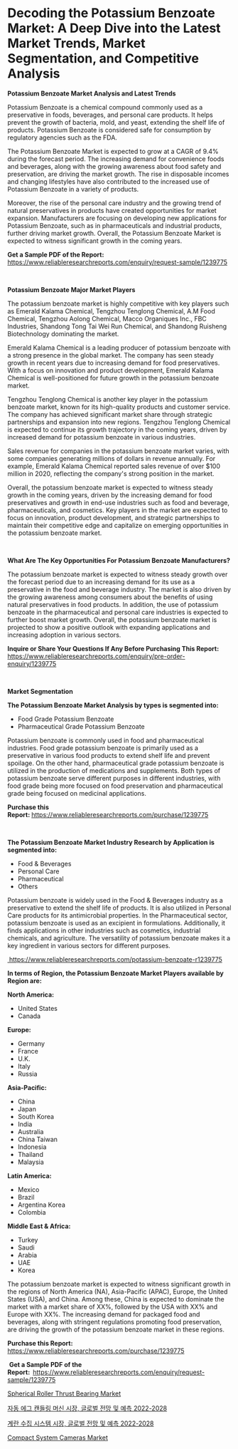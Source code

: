<p><h1>Decoding the Potassium Benzoate Market: A Deep Dive into the Latest Market Trends, Market Segmentation, and Competitive Analysis</h1></p><p><strong>Potassium Benzoate Market Analysis and Latest Trends</strong></p>
<p><p>Potassium Benzoate is a chemical compound commonly used as a preservative in foods, beverages, and personal care products. It helps prevent the growth of bacteria, mold, and yeast, extending the shelf life of products. Potassium Benzoate is considered safe for consumption by regulatory agencies such as the FDA.</p><p>The Potassium Benzoate Market is expected to grow at a CAGR of 9.4% during the forecast period. The increasing demand for convenience foods and beverages, along with the growing awareness about food safety and preservation, are driving the market growth. The rise in disposable incomes and changing lifestyles have also contributed to the increased use of Potassium Benzoate in a variety of products.</p><p>Moreover, the rise of the personal care industry and the growing trend of natural preservatives in products have created opportunities for market expansion. Manufacturers are focusing on developing new applications for Potassium Benzoate, such as in pharmaceuticals and industrial products, further driving market growth. Overall, the Potassium Benzoate Market is expected to witness significant growth in the coming years.</p></p>
<p><strong>Get a Sample PDF of the Report:&nbsp;</strong> <a href="https://www.reliableresearchreports.com/enquiry/request-sample/1239775">https://www.reliableresearchreports.com/enquiry/request-sample/1239775</a></p>
<p>&nbsp;</p>
<p><strong>Potassium Benzoate Major Market Players</strong></p>
<p><p>The potassium benzoate market is highly competitive with key players such as Emerald Kalama Chemical, Tengzhou Tenglong Chemical, A.M Food Chemical, Tengzhou Aolong Chemical, Macco Organiques Inc., FBC Industries, Shandong Tong Tai Wei Run Chemical, and Shandong Ruisheng Biotechnology dominating the market.</p><p>Emerald Kalama Chemical is a leading producer of potassium benzoate with a strong presence in the global market. The company has seen steady growth in recent years due to increasing demand for food preservatives. With a focus on innovation and product development, Emerald Kalama Chemical is well-positioned for future growth in the potassium benzoate market.</p><p>Tengzhou Tenglong Chemical is another key player in the potassium benzoate market, known for its high-quality products and customer service. The company has achieved significant market share through strategic partnerships and expansion into new regions. Tengzhou Tenglong Chemical is expected to continue its growth trajectory in the coming years, driven by increased demand for potassium benzoate in various industries.</p><p>Sales revenue for companies in the potassium benzoate market varies, with some companies generating millions of dollars in revenue annually. For example, Emerald Kalama Chemical reported sales revenue of over $100 million in 2020, reflecting the company's strong position in the market.</p><p>Overall, the potassium benzoate market is expected to witness steady growth in the coming years, driven by the increasing demand for food preservatives and growth in end-use industries such as food and beverage, pharmaceuticals, and cosmetics. Key players in the market are expected to focus on innovation, product development, and strategic partnerships to maintain their competitive edge and capitalize on emerging opportunities in the potassium benzoate market.</p></p>
<p>&nbsp;</p>
<p><strong>What Are The Key Opportunities For Potassium Benzoate Manufacturers?</strong></p>
<p><p>The potassium benzoate market is expected to witness steady growth over the forecast period due to an increasing demand for its use as a preservative in the food and beverage industry. The market is also driven by the growing awareness among consumers about the benefits of using natural preservatives in food products. In addition, the use of potassium benzoate in the pharmaceutical and personal care industries is expected to further boost market growth. Overall, the potassium benzoate market is projected to show a positive outlook with expanding applications and increasing adoption in various sectors.</p></p>
<p><strong>Inquire or Share Your Questions If Any Before Purchasing This Report:</strong> <a href="https://www.reliableresearchreports.com/enquiry/pre-order-enquiry/1239775">https://www.reliableresearchreports.com/enquiry/pre-order-enquiry/1239775</a></p>
<p>&nbsp;</p>
<p><strong>Market Segmentation</strong></p>
<p><strong>The Potassium Benzoate Market Analysis by types is segmented into:</strong></p>
<p><ul><li>Food Grade Potassium Benzoate</li><li>Pharmaceutical Grade Potassium Benzoate</li></ul></p>
<p><p>Potassium benzoate is commonly used in food and pharmaceutical industries. Food grade potassium benzoate is primarily used as a preservative in various food products to extend shelf life and prevent spoilage. On the other hand, pharmaceutical grade potassium benzoate is utilized in the production of medications and supplements. Both types of potassium benzoate serve different purposes in different industries, with food grade being more focused on food preservation and pharmaceutical grade being focused on medicinal applications.</p></p>
<p><strong>Purchase this Report:&nbsp;</strong><a href="https://www.reliableresearchreports.com/purchase/1239775">https://www.reliableresearchreports.com/purchase/1239775</a></p>
<p>&nbsp;</p>
<p><strong>The Potassium Benzoate Market Industry Research by Application is segmented into:</strong></p>
<p><ul><li>Food & Beverages</li><li>Personal Care</li><li>Pharmaceutical</li><li>Others</li></ul></p>
<p><p>Potassium benzoate is widely used in the Food & Beverages industry as a preservative to extend the shelf life of products. It is also utilized in Personal Care products for its antimicrobial properties. In the Pharmaceutical sector, potassium benzoate is used as an excipient in formulations. Additionally, it finds applications in other industries such as cosmetics, industrial chemicals, and agriculture. The versatility of potassium benzoate makes it a key ingredient in various sectors for different purposes.</p></p>
<p><a href="https://www.reliableresearchreports.com/potassium-benzoate-r1239775">&nbsp;https://www.reliableresearchreports.com/potassium-benzoate-r1239775</a></p>
<p><strong>In terms of Region, the Potassium Benzoate Market Players available by Region are:</strong></p>
<p>
    <p> <strong> North America: </strong>
        <ul>
            <li>United States</li>
            <li>Canada</li>
        </ul>
        </p> 
    <p> <strong> Europe: </strong>
        <ul>
            <li>Germany</li>
            <li>France</li>
            <li>U.K.</li>
            <li>Italy</li>
            <li>Russia</li>
        </ul>
        </p> 
    <p> <strong> Asia-Pacific: </strong>
        <ul>
            <li>China</li>
            <li>Japan</li>
            <li>South Korea</li>
            <li>India</li>
            <li>Australia</li>
            <li>China Taiwan</li>
            <li>Indonesia</li>
            <li>Thailand</li>
            <li>Malaysia</li>
        </ul>
        </p> 
    <p> <strong> Latin America: </strong>
        <ul>
            <li>Mexico</li>
            <li>Brazil</li>
            <li>Argentina Korea</li>
            <li>Colombia</li>
        </ul>
        </p> 
    <p> <strong> Middle East & Africa: </strong>
        <ul>
            <li>Turkey</li>
            <li>Saudi</li>
            <li>Arabia</li>
            <li>UAE</li>
            <li>Korea</li>
        </ul>
    </p>
    </p>
<p><p>The potassium benzoate market is expected to witness significant growth in the regions of North America (NA), Asia-Pacific (APAC), Europe, the United States (USA), and China. Among these, China is expected to dominate the market with a market share of XX%, followed by the USA with XX% and Europe with XX%. The increasing demand for packaged food and beverages, along with stringent regulations promoting food preservation, are driving the growth of the potassium benzoate market in these regions.</p></p>
<p><strong>Purchase this Report: </strong><a href="https://www.reliableresearchreports.com/purchase/1239775">https://www.reliableresearchreports.com/purchase/1239775</a></p>
<p>&nbsp;<strong>Get a Sample PDF of the Report:&nbsp;&nbsp;</strong><a href="https://www.reliableresearchreports.com/enquiry/request-sample/1239775">https://www.reliableresearchreports.com/enquiry/request-sample/1239775</a></p>
<p><strong></strong></p>
<p><p><a href="https://github.com/provorikovar/Market-Research-Report-List-5/blob/main/spherical-roller-thrust-bearing-market.md">Spherical Roller Thrust Bearing Market</a></p><p><a href="https://github.com/vskv4779xr1/Market-Research-Report-List-3/blob/main/8982127131338.md">자동 에그 캔들링 머신 시장, 글로벌 전망 및 예측 2022-2028</a></p><p><a href="https://github.com/xvz497517413/Market-Research-Report-List-3/blob/main/7154353131337.md">계란 수집 시스템 시장, 글로벌 전망 및 예측 2022-2028</a></p><p><a href="https://github.com/CliffMedina6/Market-Research-Report-List-5/blob/main/compact-system-cameras-market.md">Compact System Cameras Market</a></p></p>